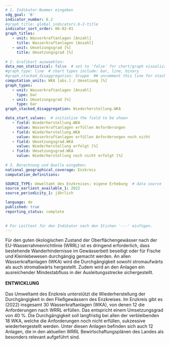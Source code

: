 ```yaml
---
# 1. Indikator-Nummer eingeben 
sdg_goal: '6'
indicator_number: 6.2
#graph_title: global_indicators.6-2-title
indicator_sort_order: 06-02-01
graph_titles:
   - unit: Wasserkraftanlagen [Anzahl]
     title: Wasserkraftanlagen [Anzahl]
   - unit: Umsetzungsgrad [%]
     title: Umsetzungsgrad [%]
 
# 2. Grafikart auswaehlen: 
data_non_statistical: false  # set to 'false' for chart/graph visualization 
#graph_type: line  # chart types include: bar, line, binary 
#graph_stacked_disaggregation: Gruppe  ## uncomment this line for stacked bars. eplace 'Geschlecht' with the field of aggregation. 
computation_units: WKA [abs.] / Umsetzung [%]
graph_types:
   - unit: Wasserkraftanlagen [Anzahl]
     type: bar
   - unit: Umsetzungsgrad [%]
     type: bar
graph_stacked_disaggregation: Wiederherstellung.WKA

data_start_values:  # initialize the field to be shown 
   - field: Wiederherstellung.WKA 
     value: Wasserkraftanlagen erfüllen Anforderungen
   - field: Wiederherstellung.WKA  
     value: Wasserkraftanlagen erfüllen Anforderungen noch nicht
   - field: Umsetzungsgrad.WKA 
     value: Wiederherstellung erfolgt [%]
   - field: Umsetzungsgrad.WKA 
     value: Wiederherstellung noch nicht erfolgt [%]
     
# 3. Berechnung und Quelle eingeben: 
national_geographical_coverage: Enzkreis
computation_definitions: 

SOURCE_TYPE: Umweltamt des Enzkreises; eigene Erhebung  # data source  
source_earliest_available_1: 2022
source_periodicity_1: jährlich

language: de   
published: true 
reporting_status: complete
 
 
# Für Leittext für den Indikator nach den Stichen '---' einfügen. 
---
```

Für den guten ökologischen Zustand der Oberflächengewässer nach der EU-Wasserrahmenrichtlinie (WRRL) ist es dringend erforderlich, dass bestehende Wanderhindernisse im Gewässerbett beseitigt oder für Fische und Kleinlebewesen durchgängig gemacht werden. An allen Wasserkraftanlagen (WKA) wird die Durchgängigkeit sowohl stromaufwärts als auch stromabwärts hergestellt. Zudem wird an den Anlagen ein ausreichender Mindestabfluss in der Ausleitungsstrecke sichergestellt. <br>
<br>
**ENTWICKLUNG** <br>
<br>
Das Umweltamt des Enzkreis unterstützt die Wiederherstellung der Durchgängigkeit in den Fließgewässern des Enzkreises. Im Enzkreis gibt es (2022) insgesamt 30 Wasserkraftanlagen (WKA), von denen 12 die Anforderungen nach WRRL erfüllen. Das entspricht einem Umsetzungsgrad von 40 %. Die Durchgängigkeit soll langfristig bei allen der verbleibenden 18 WKA, welche die Anforderungen noch nicht erfüllen, sukzessive wiederhergestellt werden. Unter diesen Anlagen befinden sich auch 12 Anlagen, die in den aktuellen WRRL Bewirtschaftungsplänen des Landes als besonders relevant aufgeführt sind.
